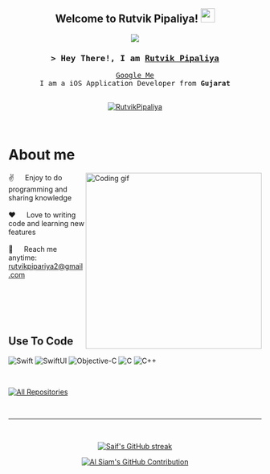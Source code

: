 <h2 align="center">
  Welcome to Rutvik Pipaliya!
  <img src="https://media.giphy.com/media/hvRJCLFzcasrR4ia7z/giphy.gif" width="28">
</h2>


<p align="center">
  <a href="https://github.com/rutvikpipariya"><img src="https://readme-typing-svg.herokuapp.com/?lines=Hello%20World%20!;iOS%20App%20Developer;6%2B%20Months%20of%20iOS%20App%20Development%20experience&center=true&width=550&height=45"></a>
</p>


<h3 align="center">
        <samp>&gt; Hey There!, I am
                <b><a target="_blank" href="">Rutvik Pipaliya</a></b>
        </samp>
</h3>


<p align="center"> 
  <samp>
    <a href="https://www.google.com/search?q=Rutvik+Pipaliya">Google Me</a>
    <br>
    I am a iOS Application Developer from <b>Gujarat</b>
    <br>
    <br>
  </samp>
</p>


<p align="center">
 <a href="https://www.linkedin.com/in/pipaliya-rutvik-a01983268" target="_blank">
  <img src="https://img.shields.io/badge/LinkedIn-0077B5?style=for-the-badge&logo=linkedin&logoColor=white" alt="RutvikPipaliya"/>
 </a>
</p>
<br />


 # About me
 
<p>
 <img align="right" width="350" src="/assets/programmer.gif" alt="Coding gif" />
  
 ✌️ &emsp; Enjoy to do programming and sharing knowledge <br/><br/>
 ❤️ &emsp; Love to writing code and learning new features<br/><br/>
 📧 &emsp; Reach me anytime: rutvikpipariya2@gmail.com<br/><br/>

</p>
<br/>
<br/>
<br/>

## Use To Code

![Swift](https://img.shields.io/badge/Swift-F0DB4F?style=for-the-badge&labelColor=black&logo=swift&logoColor=F0DB4F)
![SwiftUI](https://img.shields.io/badge/SwiftUI-007acc?style=for-the-badge&labelColor=black&logo=swiftui&logoColor=007acc)
![Objective-C](https://img.shields.io/badge/-Objective_C-61DBFB?style=for-the-badge&labelColor=black&logo=objective-c&logoColor=61DBFB)
![C](https://img.shields.io/badge/C-20232A?style=for-the-badge&logo=c&logoColor=61DAFB)
![C++](https://img.shields.io/badge/C++-000000?style=for-the-badge&logo=c++&logoColor=white)

<br/>

<p align="left">
  <a href="https://github.com/alsiam?tab=repositories" target="_blank"><img alt="All Repositories" title="All Repositories" src="https://img.shields.io/badge/-All%20Repos-2962FF?style=for-the-badge&logo=koding&logoColor=white"/></a>
</p>

<br/>
<hr/>
<br/>

<p align="center">
  <a href="https://github.com/alsiam">
    <img src="https://github-readme-streak-stats.herokuapp.com/?user=alsiam&theme=radical&border=7F3FBF&background=0D1117" alt="Saif's GitHub streak"/>
  </a>
</p>

<p align="center">
  <a href="https://github.com/alsiam">
    <img src="https://github-profile-summary-cards.vercel.app/api/cards/profile-details?username=alsiam&theme=radical" alt="Al Siam's GitHub Contribution"/>
  </a>
</p>
